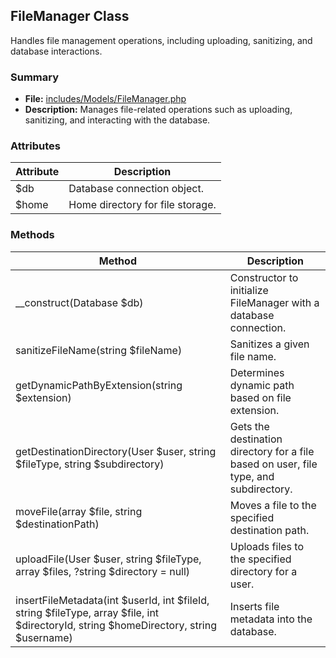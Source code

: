 
## FileManager Class

Handles file management operations, including uploading, sanitizing, and database interactions.

### Summary
- **File:** [includes/Models/FileManager.php](includes/Models/FileManager.php)
- **Description:** Manages file-related operations such as uploading, sanitizing, and interacting with the database.

### Attributes

| Attribute              | Description                                         |
|------------------------|-----------------------------------------------------|
| $db                    | Database connection object.                         |
| $home                  | Home directory for file storage.                    |

### Methods

| Method                              | Description                                                                                   |
|-------------------------------------|-----------------------------------------------------------------------------------------------|
| __construct(Database $db)           | Constructor to initialize FileManager with a database connection.                           |
| sanitizeFileName(string $fileName)  | Sanitizes a given file name.                                                                |
| getDynamicPathByExtension(string $extension) | Determines dynamic path based on file extension.                                     |
| getDestinationDirectory(User $user, string $fileType, string $subdirectory) | Gets the destination directory for a file based on user, file type, and subdirectory.  |
| moveFile(array $file, string $destinationPath) | Moves a file to the specified destination path.                                       |
| uploadFile(User $user, string $fileType, array $files, ?string $directory = null) | Uploads files to the specified directory for a user.                             |
| insertFileMetadata(int $userId, int $fileId, string $fileType, array $file, int $directoryId, string $homeDirectory, string $username) | Inserts file metadata into the database.                                           |
